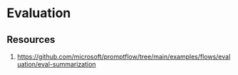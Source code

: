 # Evaluation

## Resources

1. https://github.com/microsoft/promptflow/tree/main/examples/flows/evaluation/eval-summarization